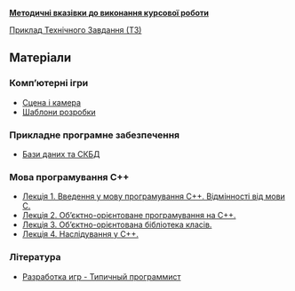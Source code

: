 __[Методичні вказівки до виконання курсової роботи][methoda]__

[Приклад Технічного Завдання (ТЗ)][tz]

## Матеріали

### Комп’ютерні ігри
- [Сцена і камера][game-camera]
- [Шаблони розробки][game-templates]

### Прикладне програмне забезпечення
- [Бази даних та СКБД][databases]

### Мова програмування С++
- [Лекція 1. Введення у мову програмування C++. Відмінності від мови C.][cpp1]
- [Лекція 2. Об’єктно-орієнтоване програмування на С++.][cpp2]
- [Лекція 3. Об’єктно-орієнтована бібліотека класів.][cpp3]
- [Лекція 4. Наслідування у С++.][cpp4]

### Література
- [Разработка игр - Типичный программист][tproger-gamedev]

  [methoda]: https://docs.google.com/document/d/1JFmToRZfxH76DGUdoLnk6xXjUXCbdAGKtnnwJR6wepE/edit?usp=sharing
  [tz]: https://docs.google.com/document/d/18tph0d_HUX5GY9OBMW2o8qUGl2kaISbOk4gK06wQsnE/edit?usp=sharing
  [game-templates]: https://docs.google.com/document/d/1Z1xOXHwy4QgVkuHul56S2U3cKLJTumkLoLTSc5tWfZY/edit?usp=sharing 
  [game-camera]: https://docs.google.com/document/d/1VQ7PxNFLE7dEboe1QPrTty9Blgo_ttnPpK7WSTRlbwc/edit?usp=sharing
  [databases]: https://docs.google.com/document/d/1OnE0b5nQTlwPfRgF0ygtyo2JGs6C6C0e1m2HMBTn7yk/edit?usp=sharing 
  [tproger-gamedev]: https://tproger.ru/tag/gamedev/
  [cpp1]: https://docs.google.com/document/d/1k-u5j_5zpMB8bV0k51wImwWoJvChu46JL6gEFDI0l2w/edit?usp=sharing
  [cpp2]: https://docs.google.com/document/d/18uJTTdvPfSDXoOko0vv6w_OWUXITi41PdcybDSKlvxY/edit?usp=sharing
  [cpp3]: https://docs.google.com/document/d/13Fl1TRaBmsGamR0XzPf00_d9FRd2Q3qhdMqvdjcnLbc/edit?usp=sharing
  [cpp4]: https://docs.google.com/document/d/1-RtzXu4e4yDVmOGJBfsN7Xuoz9bt0DtxfJd2yKfVVs0/edit?usp=sharing
  
  
